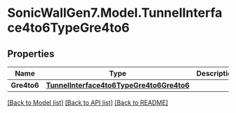 # SonicWallGen7.Model.TunnelInterface4to6TypeGre4to6

## Properties

Name | Type | Description | Notes
------------ | ------------- | ------------- | -------------
**Gre4to6** | [**TunnelInterface4to6TypeGre4to6Gre4to6**](TunnelInterface4to6TypeGre4to6Gre4to6.md) |  | [optional] 

[[Back to Model list]](../README.md#documentation-for-models) [[Back to API list]](../README.md#documentation-for-api-endpoints) [[Back to README]](../README.md)

